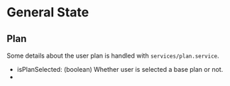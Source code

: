 # General State

## Plan

Some details about the user plan is handled with `services/plan.service`.

- isPlanSelected: (boolean) Whether user is selected a base plan or not.
-
